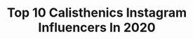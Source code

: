 ---
title: Top 10 Calisthenics Instagram Influencers In 2020
description: Identify the most popular Instagram accounts on inBeat.
platform: Instagram
profiles:
  - username: "dan_rosenberg_"
    fullname: >-
      Dan Rosenberg דן רוזנברג
    location: ""
    followers: 60758
    engagement: 873
    commentsToLikes: 0.035266
    avatar: "https://scontent-lhr8-1.cdninstagram.com/v/t51.2885-19/s320x320/82118600_614456565995253_6801743847576567808_n.jpg?_nc_ht=scontent-lhr8-1.cdninstagram.com&_nc_ohc=DFvP74cE3lgAX8gjrxE&oh=e9fdc031dd2dd25b71c2eddfb441743d&oe=5EB8C270"
    verified: false
    hashtags: "#planche, #hongkong, #calisthenicsgirl, #challenge"
  - username: "esmeedijjers_"
    fullname: >-
      ESMEE DIJJERS
    location: "Netherlands"
    followers: 2502
    engagement: 3714
    commentsToLikes: 0.206075
    avatar: "https://scontent-lhr8-1.cdninstagram.com/v/t51.2885-19/s320x320/92007428_222543652285752_2070950088154284032_n.jpg?_nc_ht=scontent-lhr8-1.cdninstagram.com&_nc_ohc=joowAVRWX18AX_5BrGe&oh=10678be82af630ee25013f0d9b12b848&oe=5EBA19F9"
    verified: false
    hashtags: "#bodypositivity, #colddays, #giveaway, #fitdutchiesnl"
  - username: "alessandramojana"
    fullname: >-
      Alessandra Mojana
    location: "Italy"
    followers: 8945
    engagement: 1427
    commentsToLikes: 0.032139
    avatar: "https://scontent-lhr8-1.cdninstagram.com/v/t51.2885-19/s320x320/33210142_216816928919559_2728794444877791232_n.jpg?_nc_ht=scontent-lhr8-1.cdninstagram.com&_nc_ohc=7fcxmCXr1CQAX8nZkHS&oh=cc07d247e1f9d0d60658fd74c5a41a2a&oe=5EB9A455"
    verified: false
    hashtags: "#dualsport, #riderweb, #offroad, #riderwoman"
  - username: "s17ne"
    fullname: >-
      Simone Etere (Αιθήρ)
    location: "Italy"
    followers: 145179
    engagement: 669
    commentsToLikes: 0.016710
    avatar: "https://scontent-lhr8-1.cdninstagram.com/v/t51.2885-19/s320x320/88471512_3139927326019638_615803503138308096_n.jpg?_nc_ht=scontent-lhr8-1.cdninstagram.com&_nc_ohc=bIhmWDFInKkAX_K-JtR&oh=8203637bc2c5446acb719cb7f0aa6243&oe=5EBA8005"
    verified: false
    hashtags: "#hometraining, #iorestoacasa, #covid, #stayhome"
  - username: "los_strong90"
    fullname: >-
      Евгений Лось 💎⛏️
    location: ""
    followers: 55771
    engagement: 995
    commentsToLikes: 0.021761
    avatar: "https://scontent-lhr8-1.cdninstagram.com/v/t51.2885-19/s320x320/34372218_1932125657042767_4412687985896587264_n.jpg?_nc_ht=scontent-lhr8-1.cdninstagram.com&_nc_ohc=kVJghIZ9o1IAX-qlgRP&oh=5362cc3b4210a23c5945920a0a27b74f&oe=5EB95100"
    verified: false
    hashtags: "#gains, #motivation, #nogym, #quarantine"
  - username: "flomarrec"
    fullname: >-
      Florian
    location: "France"
    followers: 3828
    engagement: 2400
    commentsToLikes: 0.058551
    avatar: "https://scontent-amt2-1.cdninstagram.com/v/t51.2885-19/s320x320/90809245_2814504278667160_2365059973886509056_n.jpg?_nc_ht=scontent-amt2-1.cdninstagram.com&_nc_ohc=e9rRr8FZp0kAX9poT2A&oh=ee9dcd781168779ce955bba809a9186f&oe=5EB962EE"
    verified: false
    hashtags: "#onemorerep, #basicfit, #battlechampions, #muscleup"
  - username: "lauraerika"
    fullname: >-
      🇺🇸🇫🇮 LAURA ✖️ ERIKA
    location: "United States"
    followers: 9643
    engagement: 725
    commentsToLikes: 0.125355
    avatar: "https://scontent-nrt1-1.cdninstagram.com/v/t51.2885-19/s320x320/52729415_2037748286524688_9070550035241893888_n.jpg?_nc_ht=scontent-nrt1-1.cdninstagram.com&_nc_ohc=Z-DP0gx5aF0AX_HXhDd&oh=3a824023a505f1103781c72322adbc18&oe=5EB669EF"
    verified: false
    hashtags: "#fitgirls, #bootybuildingguide, #cablemachineworkout, #traininginspiration"
  - username: "neyroz_calisthenics"
    fullname: >-
      Andrea Neyroz
    location: "Italy"
    followers: 22612
    engagement: 935
    commentsToLikes: 0.023846
    avatar: "https://scontent-lhr8-1.cdninstagram.com/v/t51.2885-19/s320x320/87329957_196989161710509_2344439440761421824_n.jpg?_nc_ht=scontent-lhr8-1.cdninstagram.com&_nc_ohc=6CYjibeG2AsAX8pZhdE&oh=cf4b50879bbc8985dc27c8dbe05bb083&oe=5EBD0B74"
    verified: false
    hashtags: "#artimarziali, #formazionefif, #cooking, #flex"
  - username: "julianmiguelarroyo"
    fullname: >-
      Julian Miguel Arroyo 🇺🇸
    location: "United States"
    followers: 96093
    engagement: 412
    commentsToLikes: 0.036220
    avatar: "https://instagram.fbkk5-8.fna.fbcdn.net/v/t51.2885-19/s320x320/79174201_602021173883825_6164773843660439552_n.jpg?_nc_ht=instagram.fbkk5-8.fna.fbcdn.net&_nc_ohc=Pys8SKD7dzgAX_6bcef&oh=451d719b0e31b7bcec146c8ee95a9746&oe=5EA48F08"
    verified: false
    hashtags: "#chest, #chestday, #trainhard, #outdoors"
  - username: "swismael"
    fullname: >-
      ISMAEL
    location: "Spain"
    followers: 11229
    engagement: 1102
    commentsToLikes: 0.035610
    avatar: "https://scontent-ams4-1.cdninstagram.com/v/t51.2885-19/s320x320/54731852_608636576276565_3322818353541677056_n.jpg?_nc_ht=scontent-ams4-1.cdninstagram.com&_nc_ohc=FOiafKJV5SgAX8MyU4Y&oh=eda91fa21b3094ee01033e852e09ce34&oe=5EB90E86"
    verified: false
    hashtags: "#21lgnds, #pumtal, #uarush, #uarecover"
---